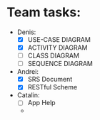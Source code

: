 # Team tasks:

- Denis:
  - [x] USE-CASE DIAGRAM
  - [x] ACTIVITY DIAGRAM
  - [ ] CLASS DIAGRAM
  - [ ] SEQUENCE DIAGRAM

- Andrei:
  - [x] SRS Document
  - [x] RESTful Scheme
- Catalin:
  - [ ] App Help
  - 
